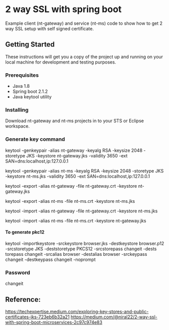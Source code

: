 # 2 way SSL with spring boot

Example client (nt-gateway) and service (nt-ms) code to show how to get 2 way SSL setup with self signed certificate.

## Getting Started

These instructions will get you a copy of the project up and running on your local machine for development and testing purposes. 

### Prerequisites

* Java 1.8
* Spring boot 2.1.2
* Java keytool utility


### Installing

Download nt-gateway and nt-ms projects in to your STS or Eclipse workspace. 

### Generate key command

keytool -genkeypair -alias nt-gateway -keyalg RSA -keysize 2048 -storetype JKS -keystore nt-gateway.jks -validity 3650 -ext SAN=dns:localhost,ip:127.0.0.1 

keytool -genkeypair -alias nt-ms -keyalg RSA -keysize 2048 -storetype JKS -keystore nt-ms.jks -validity 3650 -ext SAN=dns:localhost,ip:127.0.0.1

keytool -export -alias nt-gateway -file nt-gateway.crt -keystore nt-gateway.jks

keytool -export -alias nt-ms -file nt-ms.crt -keystore nt-ms.jks

keytool -import -alias nt-gateway -file nt-gateway.crt -keystore nt-ms.jks

keytool -import -alias nt-ms -file nt-ms.crt -keystore nt-gateway.jks

#### To generate pkc12
keytool -importkeystore -srckeystore browser.jks -destkeystore browser.p12 -srcstoretype JKS -deststoretype PKCS12 -srcstorepass changeit -dests
torepass changeit -srcalias browser -destalias browser -srckeypass changeit -destkeypass changeit -noprompt

### Password
changeit


## Reference: 
https://techexpertise.medium.com/exploring-key-stores-and-public-certificates-jks-723eb6b32a21
https://medium.com/@niral22/2-way-ssl-with-spring-boot-microservices-2c97c974e83
